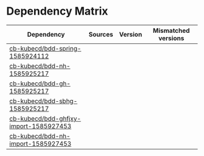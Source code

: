 # Dependency Matrix

Dependency | Sources | Version | Mismatched versions
---------- | ------- | ------- | -------------------
[cb-kubecd/bdd-spring-1585924112](https://github.com/cb-kubecd/bdd-spring-1585924112.git) |  | []() | 
[cb-kubecd/bdd-nh-1585925217](https://github.com/cb-kubecd/bdd-nh-1585925217.git) |  | []() | 
[cb-kubecd/bdd-gh-1585925217](https://github.com/cb-kubecd/bdd-gh-1585925217.git) |  | []() | 
[cb-kubecd/bdd-sbhg-1585925217](https://github.com/cb-kubecd/bdd-sbhg-1585925217.git) |  | []() | 
[cb-kubecd/bdd-ghfjxy-import-1585927453](https://github.com/cb-kubecd/bdd-ghfjxy-import-1585927453.git) |  | []() | 
[cb-kubecd/bdd-nh-import-1585927453](https://github.com/cb-kubecd/bdd-nh-import-1585927453.git) |  | []() | 
